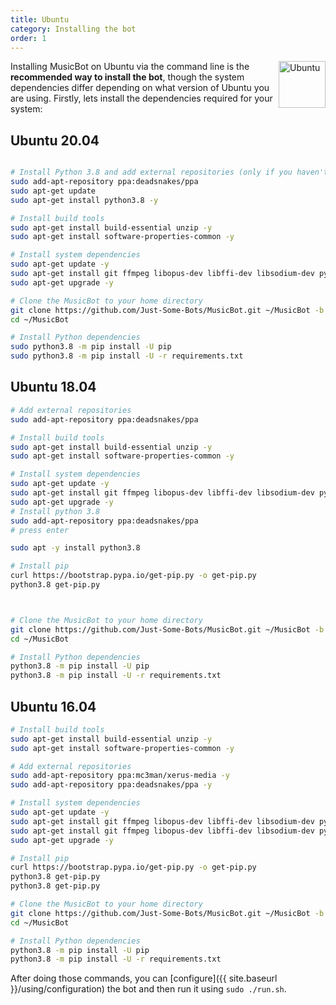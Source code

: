 ```yaml
---
title: Ubuntu
category: Installing the bot
order: 1
---
```


<img class="doc-img" src="{{ site.baseurl }}/images/ubuntu.png" alt="Ubuntu" style="width: 75px; float: right;"/>

Installing MusicBot on Ubuntu via the command line is the **recommended way to install the bot**, though the system dependencies differ depending on what version of Ubuntu you are using. Firstly, lets install the dependencies required for your system:

## Ubuntu 20.04

~~~ bash

# Install Python 3.8 and add external repositories (only if you haven't got any python versions installed)
sudo add-apt-repository ppa:deadsnakes/ppa
sudo apt-get update
sudo apt-get install python3.8 -y

# Install build tools
sudo apt-get install build-essential unzip -y
sudo apt-get install software-properties-common -y

# Install system dependencies
sudo apt-get update -y
sudo apt-get install git ffmpeg libopus-dev libffi-dev libsodium-dev python3-pip 
sudo apt-get upgrade -y

# Clone the MusicBot to your home directory
git clone https://github.com/Just-Some-Bots/MusicBot.git ~/MusicBot -b review
cd ~/MusicBot

# Install Python dependencies
sudo python3.8 -m pip install -U pip
sudo python3.8 -m pip install -U -r requirements.txt
~~~


## Ubuntu 18.04

~~~ bash
# Add external repositories
sudo add-apt-repository ppa:deadsnakes/ppa

# Install build tools
sudo apt-get install build-essential unzip -y
sudo apt-get install software-properties-common -y

# Install system dependencies
sudo apt-get update -y
sudo apt-get install git ffmpeg libopus-dev libffi-dev libsodium-dev python3.8
sudo apt-get upgrade -y
# Install python 3.8
sudo add-apt-repository ppa:deadsnakes/ppa
# press enter

sudo apt -y install python3.8 

# Install pip
curl https://bootstrap.pypa.io/get-pip.py -o get-pip.py
python3.8 get-pip.py



# Clone the MusicBot to your home directory
git clone https://github.com/Just-Some-Bots/MusicBot.git ~/MusicBot -b review
cd ~/MusicBot

# Install Python dependencies
python3.8 -m pip install -U pip
python3.8 -m pip install -U -r requirements.txt
~~~

## Ubuntu 16.04

~~~ bash
# Install build tools
sudo apt-get install build-essential unzip -y
sudo apt-get install software-properties-common -y

# Add external repositories
sudo add-apt-repository ppa:mc3man/xerus-media -y
sudo add-apt-repository ppa:deadsnakes/ppa -y

# Install system dependencies
sudo apt-get update -y
sudo apt-get install git ffmpeg libopus-dev libffi-dev libsodium-dev python3.8 -y
sudo apt-get install git ffmpeg libopus-dev libffi-dev libsodium-dev python3.8 -y
sudo apt-get upgrade -y

# Install pip
curl https://bootstrap.pypa.io/get-pip.py -o get-pip.py
python3.8 get-pip.py
python3.8 get-pip.py

# Clone the MusicBot to your home directory
git clone https://github.com/Just-Some-Bots/MusicBot.git ~/MusicBot -b master
cd ~/MusicBot

# Install Python dependencies
python3.8 -m pip install -U pip
python3.8 -m pip install -U -r requirements.txt 
~~~

After doing those commands, you can [configure]({{ site.baseurl }}/using/configuration) the bot and then run it using `sudo ./run.sh`.
